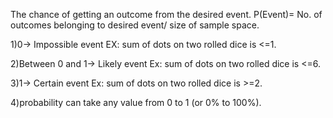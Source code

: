 The chance of getting an outcome from the desired event. P(Event)= No. of outcomes belonging to desired event/ size of sample space.

1)0-> Impossible event EX: sum of dots on two rolled dice is <=1.

2)Between 0 and 1-> Likely event Ex: sum of dots on two rolled dice is <=6.

3)1-> Certain event Ex: sum of dots on two rolled dice is >=2.

4)probability can take any value from 0 to 1 (or 0% to 100%).
